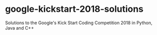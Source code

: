 # google-kickstart-2018-solutions
Solutions to the Google's Kick Start Coding Competition 2018 in Python, Java and C++

